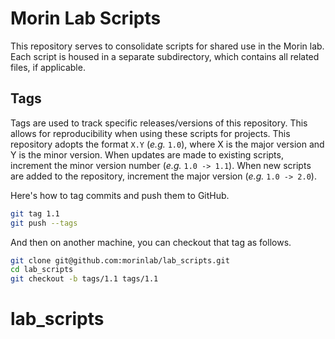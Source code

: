 Morin Lab Scripts
=================

This repository serves to consolidate scripts for shared use in the Morin lab. Each script is housed in a separate subdirectory, which contains all related files, if applicable. 

Tags
----

Tags are used to track specific releases/versions of this repository. This allows for reproducibility when using these scripts for projects. This repository adopts the format `X.Y` (_e.g._ `1.0`), where X is the major version and Y is the minor version. When updates are made to existing scripts, increment the minor version number (_e.g._ `1.0 -> 1.1`). When new scripts are added to the repository, increment the major version (_e.g._ `1.0 -> 2.0`).  

Here's how to tag commits and push them to GitHub. 

```bash
git tag 1.1
git push --tags
```

And then on another machine, you can checkout that tag as follows. 

```bash
git clone git@github.com:morinlab/lab_scripts.git
cd lab_scripts
git checkout -b tags/1.1 tags/1.1
```
# lab_scripts
